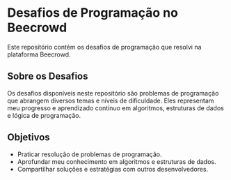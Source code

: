 # Desafios de Programação no Beecrowd

Este repositório contém os desafios de programação que resolvi na plataforma Beecrowd. 
## Sobre os Desafios

Os desafios disponíveis neste repositório são problemas de programação que abrangem diversos temas e níveis de dificuldade. Eles representam meu progresso e aprendizado contínuo em algoritmos, estruturas de dados e lógica de programação.

## Objetivos

- Praticar resolução de problemas de programação.
- Aprofundar meu conhecimento em algoritmos e estruturas de dados.
- Compartilhar soluções e estratégias com outros desenvolvedores.
